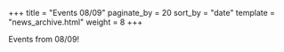 +++
title = "Events 08/09"
paginate_by = 20
sort_by = "date"
template = "news_archive.html"
weight = 8
+++

Events from 08/09!
